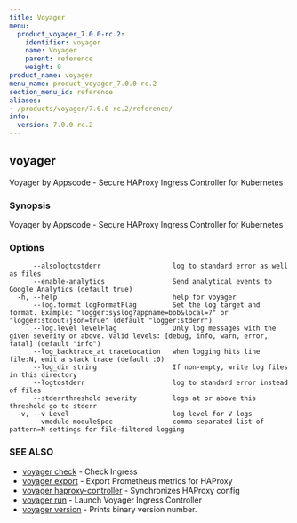 ```yaml
---
title: Voyager
menu:
  product_voyager_7.0.0-rc.2:
    identifier: voyager
    name: Voyager
    parent: reference
    weight: 0
product_name: voyager
menu_name: product_voyager_7.0.0-rc.2
section_menu_id: reference
aliases:
- /products/voyager/7.0.0-rc.2/reference/
info:
  version: 7.0.0-rc.2
---
```


## voyager

Voyager by Appscode - Secure HAProxy Ingress Controller for Kubernetes

### Synopsis

Voyager by Appscode - Secure HAProxy Ingress Controller for Kubernetes

### Options

```
      --alsologtostderr                  log to standard error as well as files
      --enable-analytics                 Send analytical events to Google Analytics (default true)
  -h, --help                             help for voyager
      --log.format logFormatFlag         Set the log target and format. Example: "logger:syslog?appname=bob&local=7" or "logger:stdout?json=true" (default "logger:stderr")
      --log.level levelFlag              Only log messages with the given severity or above. Valid levels: [debug, info, warn, error, fatal] (default "info")
      --log_backtrace_at traceLocation   when logging hits line file:N, emit a stack trace (default :0)
      --log_dir string                   If non-empty, write log files in this directory
      --logtostderr                      log to standard error instead of files
      --stderrthreshold severity         logs at or above this threshold go to stderr
  -v, --v Level                          log level for V logs
      --vmodule moduleSpec               comma-separated list of pattern=N settings for file-filtered logging
```

### SEE ALSO

* [voyager check](/products/voyager/7.0.0-rc.2/reference/voyager_check)	 - Check Ingress
* [voyager export](/products/voyager/7.0.0-rc.2/reference/voyager_export)	 - Export Prometheus metrics for HAProxy
* [voyager haproxy-controller](/products/voyager/7.0.0-rc.2/reference/voyager_haproxy-controller)	 - Synchronizes HAProxy config
* [voyager run](/products/voyager/7.0.0-rc.2/reference/voyager_run)	 - Launch Voyager Ingress Controller
* [voyager version](/products/voyager/7.0.0-rc.2/reference/voyager_version)	 - Prints binary version number.

